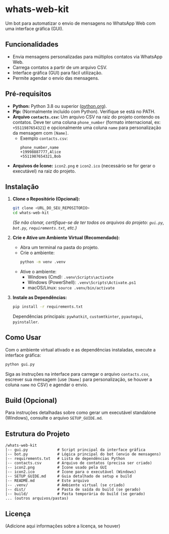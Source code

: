 # whats-web-kit

Um bot para automatizar o envio de mensagens no WhatsApp Web com uma interface gráfica (GUI).

## Funcionalidades

*   Envia mensagens personalizadas para múltiplos contatos via WhatsApp Web.
*   Carrega contatos a partir de um arquivo CSV.
*   Interface gráfica (GUI) para fácil utilização.
*   Permite agendar o envio das mensagens.

## Pré-requisitos

*   **Python:** Python 3.8 ou superior ([python.org](https://www.python.org/)).
*   **Pip:** (Normalmente incluído com Python). Verifique se está no PATH.
*   **Arquivo `contacts.csv`:** Um arquivo CSV na raiz do projeto contendo os contatos. Deve ter uma coluna `phone_number` (formato internacional, ex: `+5511987654321`) e opcionalmente uma coluna `name` para personalização da mensagem com `[Name]`.
    *   Exemplo `contacts.csv`:
        ```csv
        phone_number,name
        +19998887777,Alice
        +5511987654321,Bob
        ```
*   **Arquivos de Ícone:** `icon2.png` e `icon2.ico` (necessário se for gerar o executável) na raiz do projeto.

## Instalação

1.  **Clone o Repositório (Opcional):**
    ```bash
    git clone <URL_DO_SEU_REPOSITORIO>
    cd whats-web-kit
    ```
    *(Se não clonar, certifique-se de ter todos os arquivos do projeto: `gui.py`, `bot.py`, `requirements.txt`, etc.)*

2.  **Crie e Ative um Ambiente Virtual (Recomendado):**
    *   Abra um terminal na pasta do projeto.
    *   Crie o ambiente:
        ```bash
        python -m venv .venv
        ```
    *   Ative o ambiente:
        *   Windows (Cmd): `.venv\Scripts\activate`
        *   Windows (PowerShell): `.venv\Scripts\Activate.ps1`
        *   macOS/Linux: `source .venv/bin/activate`

3.  **Instale as Dependências:**
    ```bash
    pip install -r requirements.txt
    ```
    Dependências principais: `pywhatkit`, `customtkinter`, `pyautogui`, `pyinstaller`.

## Como Usar

Com o ambiente virtual ativado e as dependências instaladas, execute a interface gráfica:

```bash
python gui.py
```

Siga as instruções na interface para carregar o arquivo `contacts.csv`, escrever sua mensagem (use `[Name]` para personalização, se houver a coluna `name` no CSV) e agendar o envio.

## Build (Opcional)

Para instruções detalhadas sobre como gerar um executável standalone (Windows), consulte o arquivo `SETUP_GUIDE.md`.

## Estrutura do Projeto

```
/whats-web-kit
|-- gui.py             # Script principal da interface gráfica
|-- bot.py             # Lógica principal do bot (envio de mensagens)
|-- requirements.txt   # Lista de dependências Python
|-- contacts.csv       # Arquivo de contatos (precisa ser criado)
|-- icon2.png          # Ícone usado pela GUI
|-- icon2.ico          # Ícone para o executável (Windows)
|-- SETUP_GUIDE.md     # Guia detalhado de setup e build
|-- README.md          # Este arquivo
|-- .venv/             # Ambiente virtual (se criado)
|-- dist/              # Pasta de saída do build (se gerado)
|-- build/             # Pasta temporária do build (se gerado)
... (outros arquivos/pastas)
```

## Licença

(Adicione aqui informações sobre a licença, se houver)
